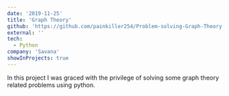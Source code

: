 ```yaml
---
date: '2019-11-25'
title: 'Graph Theory'
github: 'https://github.com/painkiller254/Problem-solving-Graph-Theory.git'
external: ''
tech:
  - Python
company: 'Savana'
showInProjects: true
---
```


In this project I was graced with the privilege of solving some graph theory related problems using python.